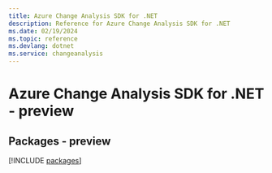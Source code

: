 ```yaml
---
title: Azure Change Analysis SDK for .NET
description: Reference for Azure Change Analysis SDK for .NET
ms.date: 02/19/2024
ms.topic: reference
ms.devlang: dotnet
ms.service: changeanalysis
---
```

# Azure Change Analysis SDK for .NET - preview
## Packages - preview
[!INCLUDE [packages](change-analysis-index.md)]